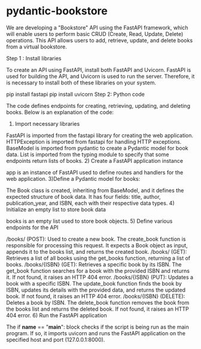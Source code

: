 # pydantic-bookstore
We are developing a "Bookstore" API using the FastAPI framework, which will enable users to perform basic CRUD (Create, Read, Update, Delete) operations. This API allows users to add, retrieve, update, and delete books from a virtual bookstore.

Step 1 : Install libraries

To create an API using FastAPI, install both FastAPI and Uvicorn. FastAPI is used for building the API, and Uvicorn is used to run the server. Therefore, it is necessary to install both of these libraries on your system.

pip install fastapi
pip install uvicorn
Step 2: Python code

The code defines endpoints for creating, retrieving, updating, and deleting books. Below is an explanation of the code:

1) Import necessary libraries

FastAPI is imported from the fastapi library for creating the web application.
HTTPException is imported from fastapi for handling HTTP exceptions.
BaseModel is imported from pydantic to create a Pydantic model for book data.
List is imported from the typing module to specify that some endpoints return lists of books.
2) Create a FastAPI application instance

app is an instance of FastAPI used to define routes and handlers for the web application.
3)Define a Pydantic model for books:

The Book class is created, inheriting from BaseModel, and it defines the expected structure of book data.
It has four fields: title, author, publication_year, and ISBN, each with their respective data types.
4) Initialize an empty list to store book data

books is an empty list used to store book objects.
5) Define various endpoints for the API

/books/ (POST): Used to create a new book. The create_book function is responsible for processing this request. It expects a Book object as input, appends it to the books list, and returns the created book.
/books/ (GET): Retrieves a list of all books using the get_books function, returning a list of books.
/books/{ISBN} (GET): Retrieves a specific book by its ISBN. The get_book function searches for a book with the provided ISBN and returns it. If not found, it raises an HTTP 404 error.
/books/{ISBN} (PUT): Updates a book with a specific ISBN. The update_book function finds the book by ISBN, updates its details with the provided data, and returns the updated book. If not found, it raises an HTTP 404 error.
/books/{ISBN} (DELETE): Deletes a book by ISBN. The delete_book function removes the book from the books list and returns the deleted book. If not found, it raises an HTTP 404 error.
6) Run the FastAPI application

The if __name__ == "__main__": block checks if the script is being run as the main program. If so, it imports uvicorn and runs the FastAPI application on the specified host and port (127.0.0.1:8000).
